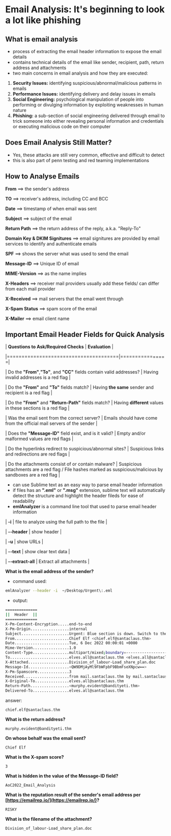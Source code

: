 # Email Analysis: It's beginning to look a lot like phishing

## What is email analysis
* process of extracting the email header information to expose the email details
* contains technical details of the email like sender, recipient, path, return address and attachments
* two main concerns in email analysis and how they are executed:
 1. **Security Issues:** identifying suspicious/abnormal/malicious patterns in emails
 2. **Performance Issues:** identifying delivery and delay issues in emails
 3. **Social Engineering:** psychological manipulation of people into performing or divulging information by exploiting weaknesses in human nature
 4. **Phishing:** a sub-section of social engineering delivered through email to trick someone into either revealing personal information and credentials or executing malicious code on their computer

## Does Email Analysis Still Matter?
* Yes, these attacks are still very common, effective and difficult to detect
* this is also part of penn testing and red teaming implementations

## How to Analyse Emails

**From**                          ==> the sender's address

**TO**                            ==> receiver's address, including CC and BCC

**Date**                          ==> timestamp of when email was sent

**Subject**                       ==> subject of the email

**Return Path**                   ==> the return address of the reply, a.k.a. "Reply-To"

**Domain Key & DKIM Signitures**  ==> email signitures are provided by email services to identify and authenticate emails

**SPF**                           ==> shows the server what was used to send the email

**Message-ID**                    ==> Unique ID of email

**MIME-Version**                  ==> as the name implies

**X-Headers**                     ==> receiver mail providers usually add these fields/ can differ from each mail provider

**X-Received**                    ==> mail servers that the email went through

**X-Spam Status**                 ==> spam score of the email

**X-Mailer**                      ==> email client name

## Important Email Header Fields for Quick Analysis
| **Questions to Ask/Required Checks** | **Evaluation** |

|======================================|================|

| Do the **"From"**,**"To"**, and **"CC"** fields contain valid addresses? | Having invalid addresses is a red flag |

| Do the **"From"** and **"To"** fields match? | Having **the same** sender and recipient is a red flag |

| Do the **"From"** and **"Return-Path"** fields match? | Having **different** values in these sections is a red flag |

| Was the email sent from the correct server? | Emails should have come from the official mail servers of the sender |

| Does the **"Message-ID"** field exist, and is it valid? | Empty and/or malformed values are red flags |

| Do the hyperlinks redirect to suspicious/abnormal sites? | Suspicious links and redirections are red flags |

| Do the attachments consist of or contain malware? | Suspicious attachments are a red flag / File hashes marked as suspicious/malicious by sandboxes are a red flag |

* can use Sublime text as an easy way to parse email header information
* if files has an **".eml"** or **".msg"** extension, sublime text will automatically detect the structure and highlight the header fileds for ease of readability
* **emlAnalyzer** is a command line tool that used to parse email header information

| **-i** | file to analyze using the full path to the file |

| **--header** | show header |

| **-u** | show URLs |

| **--text** | show clear text data |

| **--extract-all** | Extract all attachments |
  
 
 **What is the email address of the sender?**
 * command used:
 ```bash
 emlAnalyzer --header -i  ~/Desktop/Urgent\:.eml
 ```
 * output:
 ```bash
 ==============
 ||  Header  ||
 ==============
X-Pm-Content-Encryption.....end-to-end
X-Pm-Origin.................internal
Subject.....................Urgent: Blue section is down. Switch to the load share plan!
From........................Chief Elf <chief.elf@santaclaus.thm>
Date........................Tue, 6 Dec 2022 00:00:01 +0000
Mime-Version................1.0
Content-Type................multipart/mixed;boundary=---------------------03edd9c682a0c8f60d54b9e4bb86659f
To..........................elves.all@santaclaus.thm <elves.all@santaclaus.thm>
X-Attached..................Division_of_labour-Load_share_plan.doc
Message-Id..................<QW9DMjAyMl9FbWFpbF9BbmFseXNpcw==>
X-Pm-Spamscore..............3
Received....................from mail.santaclaus.thm by mail.santaclaus.thm; Tue, 6 Dec 2022 00:00:01 +0000
X-Original-To...............elves.all@santaclaus.thm
Return-Path.................<murphy.evident@bandityeti.thm>
Delivered-To................elves.all@santaclaus.thm
```
answer:
```
chief.elf@santaclaus.thm
```

**What is the return address?**
```
murphy.evident@bandityeti.thm
```

**On whose behalf was the email sent?**
```
Chief Elf
```

**What is the X-spam score?**
```
3
```

**What is hidden in the value of the Message-ID field?**
```
AoC2022_Email_Analysis
```

**What is the reputation result of the sender's email address per [https://emailrep.io/](https://emailrep.io/)?**
```
RISKY
```

**What is the filename of the attachment?**
```
Division_of_labour-Load_share_plan.doc
```



